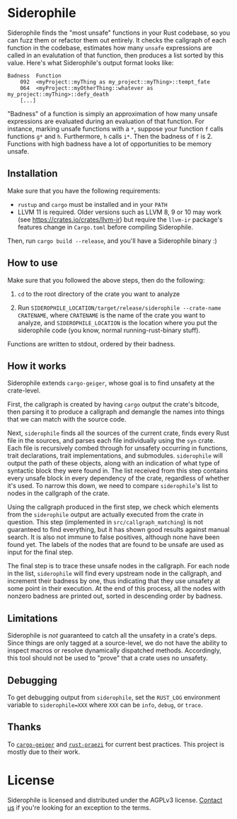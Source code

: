 # Siderophile

Siderophile finds the "most unsafe" functions in your Rust codebase, so you can fuzz them or refactor them out entirely. It checks the callgraph of each function in the codebase, estimates how many `unsafe` expressions are called in an evalutation of that function, then produces a list sorted by this value. Here's what Siderophile's output format looks like:

```
Badness  Function
    092  <myProject::myThing as my_project::myThing>::tempt_fate
    064  <myProject::myOtherThing::whatever as my_project::myThing>::defy_death
    [...]
```

"Badness" of a function is simply an approximation of how many unsafe expressions are evaluated during an evaluation of that function. For instance, marking unsafe functions with a `*`, suppose your function `f` calls functions `g*` and `h`. Furthermore, `h` calls `i*`. Then the badness of `f` is 2. Functions with high badness have a lot of opportunities to be memory unsafe.

## Installation

Make sure that you have the following requirements:

  * `rustup` and `cargo` must be installed and in your `PATH`
  * LLVM 11 is required. Older versions such as LLVM 8, 9 or 10 may work (see https://crates.io/crates/llvm-ir) but require the `llvm-ir` package's features change in `Cargo.toml` before compiling Siderophile.
  
Then, run `cargo build --release`, and you'll have a Siderophile binary :)

## How to use

Make sure that you followed the above steps, then do the following:

1. `cd` to the root directory of the crate you want to analyze

2. Run `SIDEROPHILE_LOCATION/target/release/siderophile --crate-name CRATENAME`, where `CRATENAME` is the name of the crate you want to analyze, and `SIDEROPHILE_LOCATION` is the location where you put the siderophile code (you know, normal running-rust-binary stuff).

Functions are written to stdout, ordered by their badness. 

## How it works

Siderophile extends `cargo-geiger`, whose goal is to find unsafety at the crate-level. 

First, the callgraph is created by having `cargo` output the crate's bitcode, then parsing it to produce a callgraph and demangle the names into things that we can match with the source code.

Next, `siderophile` finds all the sources of the current crate, finds every Rust file in the sources, and parses each file individually using the `syn` crate. Each file is recursively combed through for unsafety occurring in functions, trait declarations, trait implementations, and submodules. `siderophile` will output the path of these objects, along with an indication of what type of syntactic block they were found in. The list received from this step contains every unsafe block in every dependency of the crate, regardless of whether it's used. To narrow this down, we need to compare `siderophile`'s list to nodes in the callgraph of the crate.

Using the callgraph produced in the first step, we check which elements from the `siderophile` output are actually executed from the crate in question. This step (implemented in `src/callgraph_matching`) is not guaranteed to find everything, but it has shown good results against manual search. It is also not immune to false positives, although none have been found yet. The labels of the nodes that are found to be unsafe are used as input for the final step.

The final step is to trace these unsafe nodes in the callgraph. For each node in the list, `siderophile` will find every upstream node in the callgraph, and increment their badness by one, thus indicating that they use unsafety at some point in their execution. At the end of this process, all the nodes with nonzero badness are printed out, sorted in descending order by badness.

## Limitations

Siderophile is _not_ guaranteed to catch all the unsafety in a crate's deps. Since things are only tagged at a source-level, we do not have the ability to inspect macros or resolve dynamically dispatched methods. Accordingly, this tool should not be used to "prove" that a crate uses no unsafety.

## Debugging

To get debugging output from `siderophile`, set the `RUST_LOG` environment variable to `siderophile=XXX` where `XXX` can be `info`, `debug`, or `trace`.

## Thanks

To [`cargo-geiger`](https://github.com/anderejd/cargo-geiger) and [`rust-praezi`](https://github.com/praezi/rust/) for current best practices. This project is mostly due to their work.

# License

Siderophile is licensed and distributed under the AGPLv3 license. [Contact us](opensource@trailofbits.com) if you're looking for an exception to the terms.

